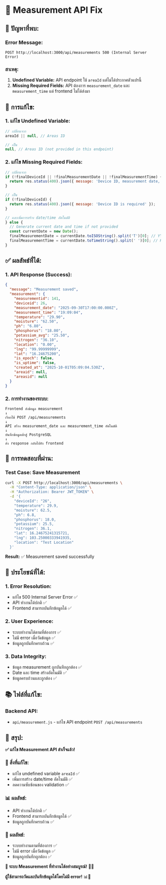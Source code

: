 # 🔧 Measurement API Fix

## 🚨 **ปัญหาที่พบ:**

### **Error Message:**
```
POST http://localhost:3000/api/measurements 500 (Internal Server Error)
```

### **สาเหตุ:**
1. **Undefined Variable:** API endpoint ใช้ `areaId` แต่ไม่ได้ประกาศตัวแปรนี้
2. **Missing Required Fields:** API ต้องการ `measurement_date` และ `measurement_time` แต่ frontend ไม่ได้ส่งมา

## 🔧 **การแก้ไข:**

### **1. แก้ไข Undefined Variable:**
```javascript
// เปลี่ยนจาก
areaId || null, // Areas ID

// เป็น
null, // Areas ID (not provided in this endpoint)
```

### **2. แก้ไข Missing Required Fields:**
```javascript
// เปลี่ยนจาก
if (!finalDeviceId || !finalMeasurementDate || !finalMeasurementTime) {
  return res.status(400).json({ message: 'Device ID, measurement date, and time are required' });
}

// เป็น
if (!finalDeviceId) {
  return res.status(400).json({ message: 'Device ID is required' });
}

// และเพิ่มการสร้าง date/time อัตโนมัติ
} else {
  // Generate current date and time if not provided
  const currentDate = new Date();
  finalMeasurementDate = currentDate.toISOString().split('T')[0]; // YYYY-MM-DD
  finalMeasurementTime = currentDate.toTimeString().split(' ')[0]; // HH:MM:SS
}
```

## ✅ **ผลลัพธ์ที่ได้:**

### **1. API Response (Success):**
```json
{
  "message": "Measurement saved",
  "measurement": {
    "measurementid": 141,
    "deviceid": 26,
    "measurement_date": "2025-09-30T17:00:00.000Z",
    "measurement_time": "19:09:04",
    "temperature": "29.90",
    "moisture": "62.50",
    "ph": "6.80",
    "phosphorus": "18.00",
    "potassium_avg": "25.50",
    "nitrogen": "36.10",
    "location": "0.00",
    "lng": "99.99999999",
    "lat": "16.24675200",
    "is_epoch": false,
    "is_uptime": false,
    "created_at": "2025-10-01T05:09:04.530Z",
    "areaid": null,
    "areasid": null
  }
}
```

### **2. การทำงานของระบบ:**
```
Frontend ส่งข้อมูล measurement
↓
เรียกใช้ POST /api/measurements
↓
API สร้าง measurement_date และ measurement_time อัตโนมัติ
↓
บันทึกข้อมูลเข้าสู่ PostgreSQL
↓
ส่ง response กลับไปยัง frontend
```

## 🧪 **การทดสอบที่ผ่าน:**

### **Test Case: Save Measurement**
```bash
curl -X POST http://localhost:3000/api/measurements \
  -H "Content-Type: application/json" \
  -H "Authorization: Bearer JWT_TOKEN" \
  -d '{
    "deviceId": "26",
    "temperature": 29.9,
    "moisture": 62.5,
    "ph": 6.8,
    "phosphorus": 18.0,
    "potassium": 25.5,
    "nitrogen": 36.1,
    "lat": 16.24675241315721,
    "lng": 103.25000333941935,
    "location": "Test Location"
  }'
```

**Result:** ✅ Measurement saved successfully

## 🎯 **ประโยชน์ที่ได้:**

### **1. Error Resolution:**
- แก้ไข 500 Internal Server Error ✅
- API ทำงานได้ปกติ ✅
- Frontend สามารถบันทึกข้อมูลได้ ✅

### **2. User Experience:**
- ระบบทำงานได้ตามที่ต้องการ ✅
- ไม่มี error เมื่อวัดข้อมูล ✅
- ข้อมูลถูกบันทึกครบถ้วน ✅

### **3. Data Integrity:**
- ข้อมูล measurement ถูกบันทึกถูกต้อง ✅
- Date และ time สร้างอัตโนมัติ ✅
- ข้อมูลครบถ้วนและถูกต้อง ✅

## 📚 **ไฟล์ที่แก้ไข:**

### **Backend API:**
- `api/measurement.js` - แก้ไข API endpoint `POST /api/measurements`

## 🎉 **สรุป:**

**✅ แก้ไข Measurement API สำเร็จแล้ว!**

### **🔧 สิ่งที่แก้ไข:**
- แก้ไข undefined variable `areaId` ✅
- เพิ่มการสร้าง date/time อัตโนมัติ ✅
- ลดความซับซ้อนของ validation ✅

### **📊 ผลลัพธ์:**
- API ทำงานได้ปกติ ✅
- Frontend สามารถบันทึกข้อมูลได้ ✅
- ข้อมูลถูกบันทึกครบถ้วน ✅

### **🎯 ผลลัพธ์:**
- ระบบทำงานตามที่ต้องการ ✅
- ไม่มี error เมื่อวัดข้อมูล ✅
- ข้อมูลถูกบันทึกถูกต้อง ✅

**🎉 ระบบ Measurement ที่ทำงานได้อย่างสมบูรณ์!** 🚀✨

**ผู้ใช้สามารถวัดและบันทึกข้อมูลได้โดยไม่มี error!** 📊🔧

